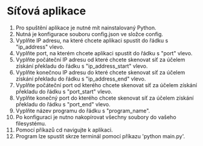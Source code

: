 # Síťová aplikace

1. Pro spuštění aplikace je nutné mít nainstalovaný Python.  
2. Nutná je konfigurace souboru config.json ve složce config.  
3. Vyplňte IP adresu, na které chcete aplikaci spustit do řádku s "ip_address" vlevo.  
4. Vyplňte port, na kterém chcete aplikaci spustit do řádku s "port" vlevo.  
5. Vyplňte počáteční IP adresu od které chcete skenovat síť za účelem získání překladu do řádku s "ip_address_start" vlevo.  
6. Vyplňte konečnou IP adresu do které chcete skenovat síť za účelem získání překladu do řádku s "ip_address_end" vlevo.  
7. Vyplňte počáteční port od kterého chcete skenovat síť za účelem získání překladu do řádku s "port_start" vlevo.  
8. Vyplňte konečný port do kterého chcete skenovat síť za účelem získání překladu do řádku s "port_end" vlevo.  
9. Vyplňte název programu do řádku s "program_name".  
10. Po konfiguraci je nutno nakopírovat všechny soubory do vašeho filesystému.  
11. Pomocí příkazů cd navigujte k aplikaci.  
12. Program lze spustit skrze terminál pomocí příkazu 'python main.py'.  

